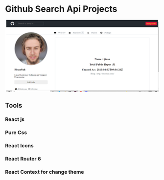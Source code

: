 <h1>Github Search  Api Projects</h1>
<img src="./public/githubapifoto.png" alt="foto">
<h2>Tools</h2>
<h3>React js</h3>
<h3>Pure Css</h3>
<h3>React Icons</h3>
<h3>React Router 6 </h3>
<h3>React Context for change theme </h3>

